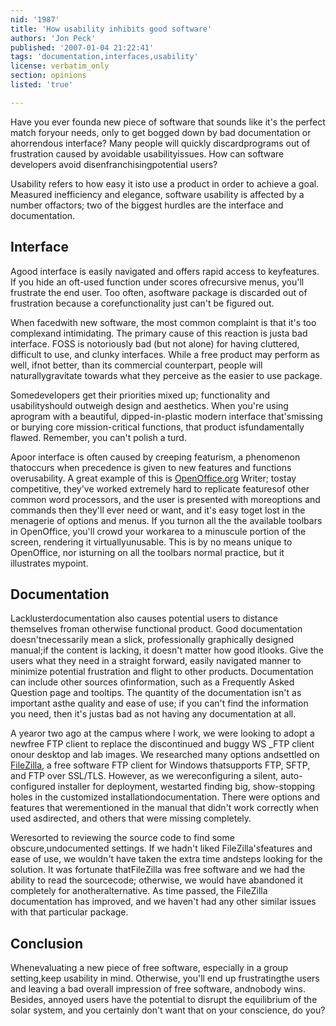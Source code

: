```yaml
---
nid: '1987'
title: 'How usability inhibits good software'
authors: 'Jon Peck'
published: '2007-01-04 21:22:41'
tags: 'documentation,interfaces,usability'
license: verbatim_only
section: opinions
listed: 'true'

---
```

Have you ever founda new piece of software that sounds like it's the perfect match foryour needs, only to get bogged down by bad documentation or ahorrendous interface?  Many people will quickly discardprograms out of frustration caused by avoidable usabilityissues.  How can software developers avoid disenfranchisingpotential users?

Usability refers to how easy it isto use a product in order to achieve a goal.  Measured inefficiency and elegance, software usability is affected by a number offactors; two of the biggest hurdles are the interface and documentation.


## Interface

Agood interface is easily navigated and offers rapid access to keyfeatures.  If you hide an oft-used function under scores ofrecursive menus, you'll frustrate the end user.  Too often, asoftware package is discarded out of frustration because a corefunctionality just can't be figured out.

When facedwith new software, the most common complaint is that it's too complexand intimidating.  The primary cause of this reaction is justa bad interface.  FOSS is notoriously bad (but not alone) for having cluttered, difficult to use, and clunky interfaces.  While a free product may perform as well, ifnot better, than its commercial counterpart, people will naturallygravitate towards what they perceive as the easier to use package.

Somedevelopers get their priorities mixed up; functionality and usabilityshould outweigh design and aesthetics.  When you're using aprogram with a beautiful, dipped-in-plastic modern interface that'smissing or burying core mission-critical functions, that product isfundamentally flawed.  Remember, you can't polish a turd.

Apoor interface is often caused by creeping featurism, a phenomenon thatoccurs when precedence is given to new features and functions overusability.  A great example of this is [OpenOffice.org](http://www.openoffice.org/) Writer; tostay competitive, they've worked extremely hard to replicate featuresof other common word processors, and the user is presented with moreoptions and commands then they'll ever need or want, and it's easy toget lost in the menagerie of options and menus.  If you turnon all the the available toolbars in OpenOffice, you'll crowd your workarea to a minuscule portion of the screen, rendering it virtuallyunusable.  This is by no means unique to OpenOffice, nor isturning on all the toolbars normal practice, but it illustrates mypoint.


## Documentation

Lacklusterdocumentation also causes potential users to distance themselves froman otherwise functional product.  Good documentation doesn'tnecessarily mean a slick, professionally graphically designed manual;if the content is lacking, it doesn't matter how good itlooks.  Give the users what they need in a straight forward, easily navigated manner to minimize potential frustration and flight to other products.  Documentation can include other sources ofinformation, such as a Frequently Asked Question page and tooltips.  The quantity of the documentation isn't as important asthe quality and ease of use; if you can't find the information you need, then it's justas bad as not having any documentation at all.

A yearor two ago at the campus where I work, we were looking to adopt a newfree FTP client to replace the discontinued and buggy WS _FTP client onour desktop and lab images.  We researched many options andsettled on [FileZilla](http://filezilla.sourceforge.net/), a free software FTP client for Windows thatsupports FTP, SFTP, and FTP over SSL/TLS.  However, as we wereconfiguring a silent, auto-configured installer for deployment, westarted finding big, show-stopping holes in the customized installationdocumentation.  There were options and features that werementioned in the manual that didn't work correctly when used asdirected, and others that were missing completely.

Weresorted to reviewing the source code to find some obscure,undocumented settings.  If we hadn't liked FileZilla'sfeatures and ease of use, we wouldn't have taken the extra time andsteps looking for the solution.  It was fortunate thatFileZilla was free software and we had the ability to read the sourcecode; otherwise, we would have abandoned it completely for anotheralternative.  As time passed, the FileZilla documentation has improved, and we haven't had any other similar issues with that particular package.


## Conclusion

Whenevaluating a new piece of free software, especially in a group setting,keep usability in mind.  Otherwise, you'll end up frustratingthe users and leaving a bad overall impression of free software, andnobody wins.  Besides, annoyed users have the potential to disrupt the equilibrium of the solar system, and you certainly don't want that on your conscience, do you?

